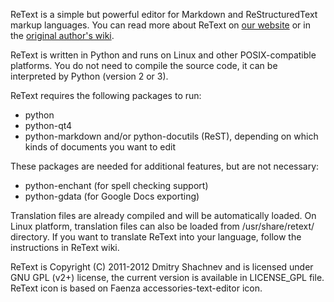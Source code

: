 ReText is a simple but powerful editor for Markdown and ReStructuredText markup languages.
You can read more about ReText on [our website](http://treeofsephiroth.github.com) or in the [original author's wiki](http://sourceforge.net/p/retext/wiki/).

ReText is written in Python and runs on Linux and other POSIX-compatible platforms.
You do not need to compile the source code, it can be interpreted by Python (version 2 or 3).

ReText requires the following packages to run:

* python
* python-qt4
* python-markdown and/or python-docutils (ReST), depending on which kinds of documents you want to edit

These packages are needed for additional features, but are not necessary:

* python-enchant (for spell checking support)
* python-gdata (for Google Docs exporting)

Translation files are already compiled and will be automatically loaded. On Linux platform, translation files can also be loaded from /usr/share/retext/ directory.
If you want to translate ReText into your language, follow the instructions in ReText wiki.

ReText is Copyright (C) 2011-2012 Dmitry Shachnev and is licensed under GNU GPL (v2+) license, the current version is available in LICENSE_GPL file.
ReText icon is based on Faenza accessories-text-editor icon.
